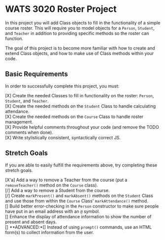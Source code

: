 # WATS 3020 Roster Project

In this project you will add Class objects to fill in the functionality of a
simple course roster. This will require you to model objects for a `Person`,
`Student`, and `Teacher` in addition to providing specific methods so the roster
can function.

The goal of this project is to become more familiar with how to create and
extend Class objects, and how to make use of Class methods within your code.

## Basic Requirements

In order to successfully complete this project, you must:

[X] Create the needed Classes to fill in functionality on the roster: `Person`, `Student`, and `Teacher`.    
[X] Create the needed methods on the `Student` Class to handle calculating attendance.    
[X] Create the needed methods on the `Course` Class to handle roster management.    
[X] Provide helpful comments throughout your code (and remove the TODO comments when done).    
[X] Write stylistically consistent, syntactically correct JS.    

## Stretch Goals

If you are able to easily fulfill the requirements above, try completing these
stretch goals.

[X'a] Add a way to remove a Teacher from the course (put a `removeTeacher()` method on the `Course` class).    
[/] Add a way to remove a Student from the course.   
[/] Create `markPresent()` and `markAbsent()` methods on the `Student` Class and use those from within the `Course` Class' `markAttendance()` method.    
[] Build better error-checking in the `Person` constructor to make sure people have put in an email address with an `@` symbol.    
[] Enhance the display of attendance information to show the number of present and absent days.    
[] **ADVANCED:*[] Instead of using `prompt()` commands, use an HTML form(s) to collect information from the user.    
